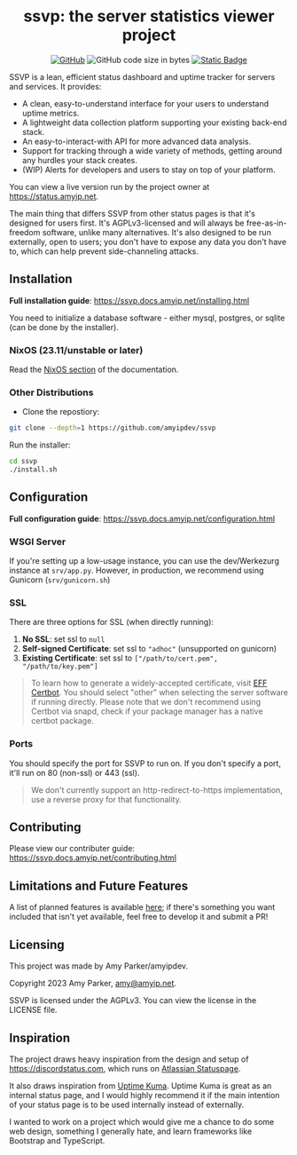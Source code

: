 <div align="center">
<h1>ssvp: the server statistics viewer project</h1>
</div>
<div align="center">
    
[![GitHub](https://img.shields.io/github/license/amyipdev/ssvp)](https://www.gnu.org/licenses/agpl-3.0.en.html) ![GitHub code size in bytes](https://img.shields.io/github/languages/code-size/amyipdev/ssvp) [![Static Badge](https://img.shields.io/badge/documentation-ssvp.docs.amyip.net-blue?link=https%3A%2F%2Fssvp.docs.amyip.net%2Findex.html)](https://ssvp.docs.amyip.net)

</div>

SSVP is a lean, efficient status dashboard and uptime tracker for servers and services. It provides:
- A clean, easy-to-understand interface for your users to understand uptime metrics.
- A lightweight data collection platform supporting your existing back-end stack.
- An easy-to-interact-with API for more advanced data analysis.
- Support for tracking through a wide variety of methods, getting around any hurdles your stack creates.
- (WIP) Alerts for developers and users to stay on top of your platform.

You can view a live version run by the project owner at https://status.amyip.net.

The main thing that differs SSVP from other status pages is that it's designed for users first. It's AGPLv3-licensed and will always be free-as-in-freedom software, unlike many alternatives. It's also designed to be run externally, open to users; you don't have to expose any data you don't have to, which can help prevent side-channeling attacks.

## Installation

**Full installation guide**: https://ssvp.docs.amyip.net/installing.html

You need to initialize a database software - either mysql, postgres, or sqlite (can be done by the installer).

### NixOS (23.11/unstable or later)

Read the [NixOS section](https://ssvp.docs.amyip.net/installing.html#NixOS) of the documentation. 

### Other Distributions

- Clone the repostiory:

```sh
git clone --depth=1 https://github.com/amyipdev/ssvp
```

Run the installer:
```sh
cd ssvp
./install.sh
```

## Configuration

**Full configuration guide**: https://ssvp.docs.amyip.net/configuration.html

### WSGI Server

If you're setting up a low-usage instance, you can use the dev/Werkezurg instance at `srv/app.py`. However, in production, we recommend using Gunicorn (`srv/gunicorn.sh`)

### SSL

There are three options for SSL (when directly running):

1. **No SSL**: set ssl to `null`
2. **Self-signed Certificate**: set ssl to `"adhoc"` (unsupported on gunicorn)
3. **Existing Certificate**: set ssl to `["/path/to/cert.pem", "/path/to/key.pem"]`

> To learn how to generate a widely-accepted certificate, visit [EFF Certbot](https://certbot.eff.org/instructions).
> You should select "other" when selecting the server software if running directly.
> Please note that we don't recommend using Certbot via snapd, check if your package manager has a native certbot package.

### Ports

You should specify the port for SSVP to run on. If you don't specify a port, it'll run on 80 (non-ssl) or 443 (ssl).

> We don't currently support an http-redirect-to-https implementation, use a reverse proxy for that functionality.

## Contributing

Please view our contributer guide: https://ssvp.docs.amyip.net/contributing.html

## Limitations and Future Features

A list of planned features is available [here](https://github.com/amyipdev/ssvp/issues/1); if there's something you want included that isn't yet available, feel free to develop it and submit a PR!

## Licensing

This project was made by Amy Parker/amyipdev.

Copyright 2023 Amy Parker, amy@amyip.net.

SSVP is licensed under the AGPLv3. You can view the license in the LICENSE file.

## Inspiration

The project draws heavy inspiration from the design and setup of https://discordstatus.com, which runs on [Atlassian Statuspage](https://www.atlassian.com/software/statuspage).

It also draws inspiration from [Uptime Kuma](https://github.com/louislam/uptime-kuma). Uptime Kuma is great as an internal status page, and I would highly recommend it if the main intention of your status page is to be used internally instead of externally.

I wanted to work on a project which would give me a chance to do some web design, something I generally hate, and learn frameworks like Bootstrap and TypeScript.

